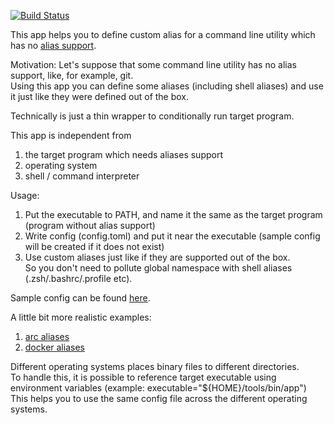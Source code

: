 [![Build Status](https://travis-ci.com/yantonov/alias.svg?branch=master)](https://travis-ci.com/yantonov/alias)

This app helps you to define custom alias for a command line utility which has no [alias support](https://git-scm.com/docs/git-config#Documentation/git-config.txt-alias).

Motivation: 
Let's suppose that some command line utility has no alias support, like, for example, git.  
Using this app you can define some aliases (including shell aliases) and use it just like they were defined out of the box.

Technically is just a thin wrapper to conditionally run target program.  

This app is independent from 
1. the target program which needs aliases support
2. operating system
3. shell / command interpreter

Usage:
1. Put the executable to PATH, and name it the same as the target program (program without alias support)
2. Write config (config.toml) and put it near the executable 
(sample config will be created if it does not exist)
3. Use custom aliases just like if they are supported out of the box.  
So you don't need to pollute global namespace with shell aliases (.zsh/.bashrc/.profile etc).

Sample config can be found [here](https://github.com/yantonov/alias/blob/master/docs/sample_config.toml).  

A little bit more realistic examples:
1. [arc aliases](https://github.com/yantonov/arc-aliases)  
1. [docker aliases](https://github.com/yantonov/docker-aliases)  

Different operating systems places binary files to different directories.  
To handle this, it is possible to reference target executable using environment variables (example: executable="${HOME}/tools/bin/app")  
This helps you to use the same config file across the different operating systems.
